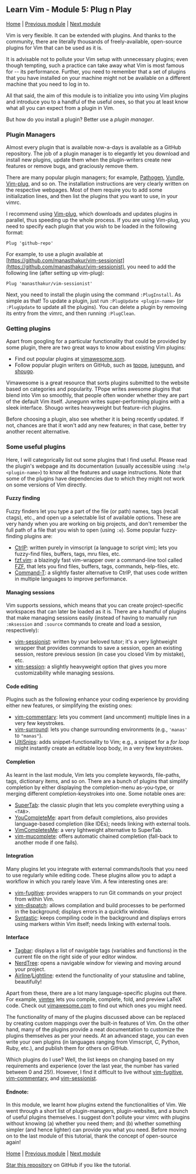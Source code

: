 ## Learn Vim - Module 5: Plug n Play

[Home](https://github.com/manasthakur/learn-vim/)  |  [Previous module](module4.md)  |  [Next module](module6.md)

Vim is very flexible.
It can be extended with plugins.
And thanks to the community, there are literally thousands of freely-available,
open-source plugins for Vim that can be used as it is.

It is advisable not to pollute your Vim setup with unnecessary plugins; even
though tempting, such a practice can take away what Vim is most famous for
-- its performance.
Further, you need to remember that a set of plugins that you have installed on
your machine might not be available on a different machine that you need to log
in to.

All that said, the aim of this module is to initialize you into using Vim
plugins and introduce you to a handful of the useful ones,
so that you at least know what all you can expect from a plugin in Vim.

But how do you install a plugin?
Better use a _plugin manager_.

### Plugin Managers
Almost every plugin that is available now-a-days is available as a GitHub
repository.
The job of a plugin manager is to elegantly let you download and install new
plugins, update them when the plugin-writers create new features or remove bugs,
and graciously remove them.

There are many popular plugin managers; for example,
[Pathogen](https://github.com/tpope/vim-pathogen),
[Vundle](https://github.com/VundleVim/Vundle.vim),
[Vim-plug](https://github.com/junegunn/vim-plug),
and so on.
The installation instructions are very clearly written on the respective webpages.
Most of them require you to add some initialization lines, and then list the
plugins that you want to use, in your vimrc.

I recommend using [Vim-plug](https://github.com/junegunn/vim-plug), which
downloads and updates plugins in parallel, thus speeding up the whole process.
If you are using Vim-plug, you need to specify each plugin that you wish to be
loaded in the following format:
```vim
Plug 'github-repo'
```
For example, to use a plugin available at
[https://github.com/manasthakur/vim-sessionist](https://github.com/manasthakur/vim-sessionist), you need to add the following
line (after setting up vim-plug):
```vim
Plug 'manasthakur/vim-sessionist'
```

Next, you need to install the plugin using the command `:PlugInstall`.
As simple as that!
To update a plugin, just run `:PlugUpdate <plugin-name>` (or `:PlugUpdate`
to update all the plugins).
You can delete a plugin by removing its entry from the vimrc, and then running
`:PlugClean`.

### Getting plugins
Apart from googling for a particular functionality that could be provided by
some plugin, there are two great ways to know about existing Vim plugins:

* Find out popular plugins at [vimawesome.som](http://vimawesome.com/).
* Follow popular plugin writers on GitHub, such as
  [tpope](https://github.com/tpope/), [junegunn](https://github.com/junegunn/),
  and [shougo](https://github.com/shougo/).

Vimawesome is a great resource that sorts plugins submitted to the website based
on categories and popularity.
TPope writes awesome plugins that blend into Vim so smoothly, that people often
wonder whether they are part of the default Vim itself.
Junegunn writes super-performing plugins with a sleek interface.
Shougo writes heavyweight but feature-rich plugins.

Before choosing a plugin, also see whether it is being recently updated.
If not, chances are that it won't add any new features; in that case, better try
another recent alternative.

### Some useful plugins
Here, I will categorically list out some plugins that I find useful.
Please read the plugin's webpage and its documentation (usually accessible using
`:help <plugin-name>`) to know all the features and usage instructions.
Note that some of the plugins have dependencies due to which they might not work
on some versions of Vim directly.

#### Fuzzy finding
Fuzzy finders let you type a part of the file (or path) names, tags
(recall ctags), etc., and open up a selectable list of available options.
These are very handy when you are working on big projects, and
don't remember the full path of a file that you wish to open (using `:e`).
Some popular fuzzy-finding plugins are:

* [CtrlP](https://github.com/ctrlpvim/ctrlp.vim): written purely in vimscript (a
  language to script vim); lets you fuzzy-find files, buffers, tags, mru files,
  etc.
* [fzf.vim](https://github.com/junegunn/fzf.vim): a blazingly fast vim-wrapper
  over a command-line tool called [FZF](https://github.com/junegunn/fzf),
  that lets you find files, buffers, tags, commands, help-files, etc.
* [Command-T](https://github.com/wincent/command-t): a slightly faster
  alternative to CtrlP, that uses code written in multiple languages to improve
  performance.

#### Managing sessions
Vim supports sessions, which means that you can create project-specific
workspaces that can later be loaded as it is.
There are a handful of plugins that make managing sessions easily (instead
of having to manually run `:mksession` and `:source` commands to create and load a
session, respectively):

* [vim-sessionist](https://github.com/manasthakur/vim-sessionist): written by
  your beloved tutor; it's a very lightweight wrapper that provides commands to
  save a session, open an existing session, restore previous session (in case
  you closed Vim by mistake), etc.
* [vim-session](https://github.com/xolox/vim-session): a slightly heavyweight
  option that gives you more customizability while managing sessions.

#### Code editing
Plugins such as the following enhance your coding experience by providing either
new features, or simplifying the existing ones:

* [vim-commentary](https://github.com/tpope/vim-commentary): lets you comment
  (and uncomment) multiple lines in a very few keystrokes.
* [vim-surround](https://github.com/tpope/vim-surround): lets you change
  surrounding environments (e.g., `'manas'` to `"manas"`).
* [UltiSnips](https://github.com/SirVer/ultisnips): adds snippet-functionality
  to Vim; e.g., a snippet for a _for loop_ might instantly create an editable
  loop body, in a very few keystrokes.

#### Completion
As learnt in the last module, Vim lets you complete keywords, file-paths, tags,
dictionary items, and so on.
There are a bunch of plugins that simplify completion by either displaying
the completion-menu as-you-type, or merging different completion-keystrokes
into one.
Some notable ones are:

* [SuperTab](https://github.com/ervandew/supertab): the classic plugin that lets
  you complete everything using a `<TAB`>.
* [YouCompleteMe](https://github.com/Valloric/YouCompleteMe): apart from default
  completions, also provides language-based completion (like IDEs); needs
  linking with external tools.
* [VimCompletesMe](https://github.com/ajh17/VimCompletesMe): a very lightweight
  alternative to SuperTab.
* [vim-mucomplete](https://github.com/lifepillar/vim-mucomplete): offers
  automatic chained completion (fall-back to another mode if one fails).

#### Integration
Many plugins let you integrate with external commands/tools that you need to
use regularly while editing code.
These plugins allow you to adapt a workflow in which you rarely leave Vim.
A few interesting ones are:

* [vim-fugitive](https://github.com/tpope/vim-fugitive): provides wrappers to
  run Git commands on your project from within Vim.
* [vim-dispatch](https://github.com/tpope/vim-dispatch): allows compilation and
  build processes to be performed in the background; displays errors in a
  quickfix window.
* [Syntastic](https://github.com/vim-syntastic/syntastic): keeps compiling code
  in the background and displays errors using markers within Vim itself; needs
  linking with external tools.

#### Interface
* [Tagbar](https://github.com/majutsushi/tagbar): displays a list of navigable
  tags (variables and functions) in the current file on the right side of your
  editor window.
* [NerdTree](https://github.com/scrooloose/nerdtree): opens a navigable window
  for viewing and moving around your project.
* [Airline](https://github.com/vim-airline/vim-airline)/[Lightline](https://github.com/itchyny/lightline.vim):
  extend the functionality of your statusline and tabline, beautifully!

Apart from these, there are a lot many language-specific plugins out there.
For example, [vimtex](https://github.com/lervag/vimtex) lets you compile,
complete, fold, and preview LaTeX code.
Check out [vimawesome.com](http://vimawesome.com/?q=cat%3Alanguage) to find out which ones you
might need.

The functionality of many of the plugins discussed above can be replaced by
creating custom mappings over the built-in features of Vim.
On the other hand, many of the plugins provide a neat documentation to customize
the plugins themselves as per your needs.
At an advanced stage, you can even write your own plugins (in languages ranging
from Vimscript, C, Python, Ruby, etc.), and publish them for others on GitHub.

Which plugins do I use?
Well, the list keeps on changing based on my requirements and experience (over
the last year, the number has varied between 0 and 25!).
However, I find it difficult to live without
[vim-fugitive](https://github.com/tpope/vim-fugitive),
[vim-commentary](https://github.com/tpope/vim-commentary), and
[vim-sessionist](https://github.com/manasthakur/vim-sessionist).

#### Endnote:
In this module, we learnt how plugins extend the functionalities of Vim.
We went through a short list of plugin-managers, plugin-websites, and a bunch of
useful plugins themselves.
I suggest don't pollute your vimrc with plugins without knowing (a) whether you
need them; and (b) whether something simpler (and hence lighter) can provide you what you need.
Before moving on to the last module of this tutorial, thank the concept of
open-source again!

[Home](https://github.com/manasthakur/learn-vim/)  |  [Previous module](module4.md)  |  [Next module](module6.md)

[Star this repository](https://github.com/manasthakur/learn-vim/) on GitHub if you like the tutorial.

